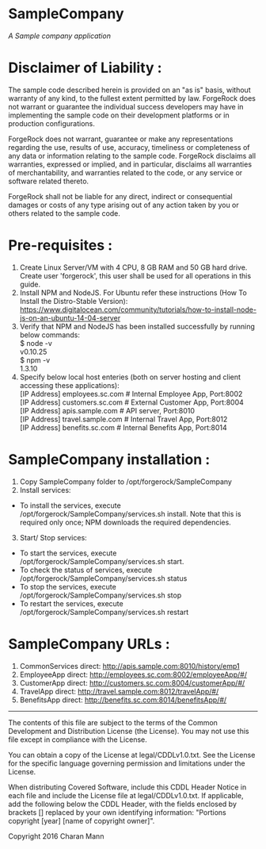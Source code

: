 # SampleCompany

*A Sample company application*

Disclaimer of Liability :
=========================
The sample code described herein is provided on an "as is" basis, without warranty of any kind, to the fullest extent permitted by law. ForgeRock does not warrant or guarantee the individual success developers may have in implementing the sample code on their development platforms or in production configurations.

ForgeRock does not warrant, guarantee or make any representations regarding the use, results of use, accuracy, timeliness or completeness of any data or information relating to the sample code. ForgeRock disclaims all warranties, expressed or implied, and in particular, disclaims all warranties of merchantability, and warranties related to the code, or any service or software related thereto.

ForgeRock shall not be liable for any direct, indirect or consequential damages or costs of any type arising out of any action taken by you or others related to the sample code.

Pre-requisites :
================
1. Create Linux Server/VM with 4 CPU, 8 GB RAM and 50 GB hard drive. Create user 'forgerock', this user shall be used for all operations in this guide.
2. Install NPM and NodeJS. For Ubuntu refer these instructions (How To Install the Distro-Stable Version): https://www.digitalocean.com/community/tutorials/how-to-install-node-js-on-an-ubuntu-14-04-server
3. Verify that NPM and NodeJS has been installed successfully by running below commands: <br />
$ node -v <br />
v0.10.25 <br />
$ npm -v <br />
1.3.10
4. Specify below local host enteries (both on server hosting and client accessing these applications): <br />
[IP Address]  employees.sc.com # Internal Employee App, Port:8002 <br />
[IP Address]  customers.sc.com  # External Customer App, Port:8004 <br />
[IP Address]  apis.sample.com # API server, Port:8010 <br />
[IP Address]  travel.sample.com  # Internal Travel App, Port:8012 <br />
[IP Address]  benefits.sc.com # Internal Benefits App, Port:8014 <br />

SampleCompany installation :
===========================
1. Copy SampleCompany folder to /opt/forgerock/SampleCompany
2. Install services:
  * To install the services, execute /opt/forgerock/SampleCompany/services.sh install. Note that this is required only once; NPM downloads the required dependencies.
3. Start/ Stop services:
  * To start the services, execute /opt/forgerock/SampleCompany/services.sh start.
  * To check the status of services, execute /opt/forgerock/SampleCompany/services.sh status
  * To stop the services, execute /opt/forgerock/SampleCompany/services.sh stop
  * To restart the services, execute /opt/forgerock/SampleCompany/services.sh restart

SampleCompany URLs :
===========================
1. CommonServices direct: http://apis.sample.com:8010/history/emp1
2. EmployeeApp direct: http://employees.sc.com:8002/employeeApp/#/
3. CustomerApp direct: http://customers.sc.com:8004/customerApp/#/
4. TravelApp direct: http://travel.sample.com:8012/travelApp/#/
5. BenefitsApp direct: http://benefits.sc.com:8014/benefitsApp/#/

* * *

The contents of this file are subject to the terms of the Common Development and
Distribution License (the License). You may not use this file except in compliance with the
License.

You can obtain a copy of the License at legal/CDDLv1.0.txt. See the License for the
specific language governing permission and limitations under the License.

When distributing Covered Software, include this CDDL Header Notice in each file and include
the License file at legal/CDDLv1.0.txt. If applicable, add the following below the CDDL
Header, with the fields enclosed by brackets [] replaced by your own identifying
information: "Portions copyright [year] [name of copyright owner]".

Copyright 2016 Charan Mann
